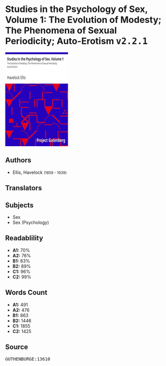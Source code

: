 # Studies in the Psychology of Sex, Volume 1: The Evolution of Modesty; The Phenomena of Sexual Periodicity; Auto-Erotism <kbd>v2.2.1</kbd>

![](./cover.medium.jpg "")

## Authors


 - Ellis, Havelock <small>(1859 - 1939)</small>

## Translators



## Subjects


 - Sex
 - Sex (Psychology)

## Readablility


 - **A1:** 70%
 - **A2:** 76%
 - **B1:** 83%
 - **B2:** 89%
 - **C1:** 96%
 - **C2:** 99%

## Words Count


 - **A1:** 491
 - **A2:** 476
 - **B1:** 863
 - **B2:** 1446
 - **C1:** 1855
 - **C2:** 1425

## Source


<kbd>GUTHENBURGE:13610</kbd>
